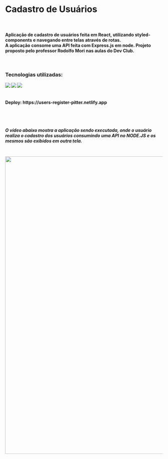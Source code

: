 <h1>Cadastro de Usuários</h1> 
<br>

<h4>Aplicação de cadastro de usuários feita em React, utilizando styled-components e navegando entre telas através de rotas. <br> A aplicação consome uma API feita com Express.js em node. Projeto proposto pelo professor Rodolfo Mori nas aulas do Dev Club.</h4>

<br>
<h3>Tecnologias utilizadas: </h3>
<img align="left" src="https://img.shields.io/badge/React-20232A?style=for-the-badge&logo=react&logoColor=61DAFB">
<img align="left" src="https://img.shields.io/badge/styled--components-DB7093?style=for-the-badge&logo=styled-components&logoColor=white">
<img align="left" src="https://img.shields.io/badge/React_Router-CA4245?style=for-the-badge&logo=react-router&logoColor=white">

<br>
<br>

<h4>Deploy: https://users-register-pitter.netlify.app</h4>
<br>
<br>

<h5>O vídeo abaixo mostra a aplicação sendo executada, onde o usuário realiza o cadastro dos usuários consumindo uma API no NODE.JS e os mesmos são exibidos em outra tela.</h5>
<br>


<img  src="https://github.com/PitterBonoto/first-project-react/blob/main/src/assets/gif-readme.gif?raw=true" width=950px dis>

